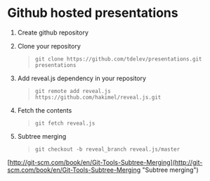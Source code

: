 # Github hosted presentations

1. Create github repository

2. Clone your repository 

   > `git clone https://github.com/tdelev/presentations.git presentations`

3. Add reveal.js dependency in your repository 

   > `git remote add reveal.js https://github.com/hakimel/reveal.js.git`

4. Fetch the contents

   > `git fetch reveal.js`

5. Subtree merging

   > `git checkout -b reveal_branch reveal.js/master` 


[http://git-scm.com/book/en/Git-Tools-Subtree-Merging](http://git-scm.com/book/en/Git-Tools-Subtree-Merging "Subtree merging")